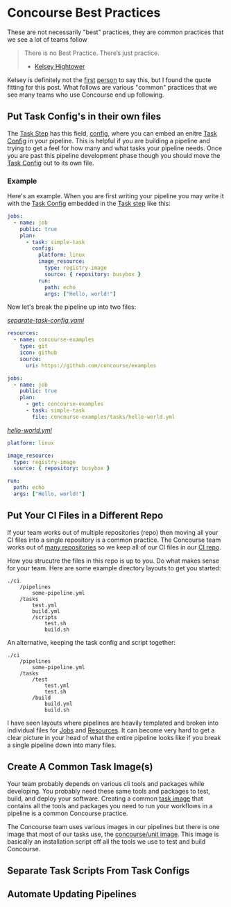 # Concourse Best Practices

These are not necessarily "best" practices, they are common practices that we see a lot of teams follow

> There is no Best Practice. There’s just practice.
> - [Kelsey Hightower](https://www.youtube.com/watch?v=d_lFZtlM5KI)

Kelsey is definitely not the [first](https://www.satisfice.com/blog/archives/5164) [person](http://blogs.tedneward.com/post/there-is-no-such-thing-as-best-practices-context-matters/) to say this, but I found the quote fitting for this post. What follows are various "common" practices that we see many teams who use Concourse end up following.

## Put Task Config's in their own files

The [Task Step](https://concourse-ci.org/jobs.html#task-step) has this field, [config](https://concourse-ci.org/jobs.html#schema.step.task-step.config), where you can embed an enitre [Task Config](https://concourse-ci.org/tasks.html#schema.task) in your pipeline. This is helpful if you are building a pipeline and trying to get a feel for how many and what tasks your pipeline needs. Once you are past this pipeline development phase though you should move the [Task Config]() out to its own file.

### Example
Here's an example. When you are first writing your pipeline you may write it with the [Task Config]() embedded in the [Task step]() like this:
```yaml
jobs:
  - name: job
    public: true
    plan:
      - task: simple-task
        config:
          platform: linux
          image_resource:
            type: registry-image
            source: { repository: busybox }
          run:
            path: echo
            args: ["Hello, world!"]
```
Now let's break the pipeline up into two files:

[_separate-task-config.yaml_](https://github.com/concourse/examples/blob/master/pipelines/separate-task-config.yml)
```yaml
resources:
  - name: concourse-examples
    type: git
    icon: github
    source:
      uri: https://github.com/concourse/examples

jobs:
  - name: job
    public: true
    plan:
      - get: concourse-examples
      - task: simple-task
        file: concourse-examples/tasks/hello-world.yml
```

[_hello-world.yml_](https://github.com/concourse/examples/blob/master/tasks/hello-world.yml)
```yaml
platform: linux

image_resource:
  type: registry-image
  source: { repository: busybox }

run:
  path: echo
  args: ["Hello, world!"]
```

## Put Your CI Files in a Different Repo

If your team works out of multiple repositories (repo) then moving all your CI files into a single repository is a common practice. The Concourse team works out of [many repositories](https://github.com/concourse/) so we keep all of our CI files in our [CI repo](https://github.com/concourse/ci).

How you strucutre the files in this repo is up to you. Do what makes sense for your team. Here are some example directory layouts to get you started:

```
./ci
    /pipelines
        some-pipeline.yml
    /tasks
        test.yml
        build.yml
        /scripts
            test.sh
            build.sh
```
An alternative, keeping the task config and script together:
```
./ci
    /pipelines
        some-pipeline.yml
    /tasks
        /test
            test.yml
            test.sh
        /build
            build.yml
            build.sh
```

I have seen layouts where pipelines are heavily templated and broken into individual files for [Jobs](https://concourse-ci.org/jobs.html) and [Resources](https://concourse-ci.org/resources.html). It can become very hard to get a clear picture in your head of what the entire pipeline looks like if you break a single pipeline down into many files.

## Create A Common Task Image(s)

Your team probably depends on various cli tools and packages while developing. You probably need these same tools and packages to test, build, and deploy your software. Creating a common [task image](https://concourse-ci.org/tasks.html#schema.task.image_resource) that contains all the tools and packages you need to run your workflows in a pipeline is a common Concourse practice.

The Concourse team uses various images in our pipelines but there is one image that most of our tasks use, the [concourse/unit image](https://github.com/concourse/ci/blob/master/dockerfiles/unit/Dockerfile). This image is basically an installation script off all the tools we use to test and build Concourse.

## Separate Task Scripts From Task Configs

## Automate Updating Pipelines
